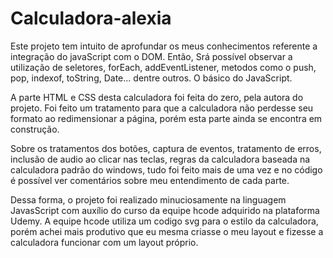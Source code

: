 # Calculadora-alexia

Este projeto tem intuito de aprofundar os meus conhecimentos referente a integração do javaScript com o DOM. Então, Srá possível observar a utilização de seletores, forEach, addEventListener, metodos como o push, pop, indexof, toString, Date... dentre outros. O básico do JavaScript.

A parte HTML e CSS desta calculadora foi feita do zero, pela autora do projeto.
Foi feito um tratamento para que a calculadora não perdesse seu formato ao redimensionar a página, porém esta parte ainda se encontra em construção.

Sobre os tratamentos dos botões, captura de eventos, tratamento de erros, inclusão de audio ao clicar nas teclas, regras da calculadora baseada na calculadora padrão do windows, tudo foi feito mais de uma vez e no código é possível ver comentários sobre meu entendimento de cada parte.

Dessa forma, o projeto foi realizado minuciosamente na linguagem JavasScript com auxílio do curso da equipe hcode adquirido na plataforma Udemy. A equipe hcode utiliza um codigo svg para o estilo da calculadora, porém achei mais produtivo que eu mesma criasse o meu layout e fizesse a calculadora funcionar com um layout próprio.

